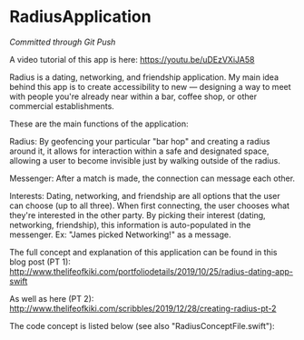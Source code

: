 # RadiusApplication

*Committed through Git Push*

A video tutorial of this app is here: https://youtu.be/uDEzVXiJA58

Radius is a dating, networking, and friendship application. My main idea behind this app is to create accessibility to new — designing a way to meet with people you're already near within a bar, coffee shop, or other commercial establishments.

These are the main functions of the application:

Radius: By geofencing your particular "bar hop" and creating a radius around it, it allows for interaction within a safe and designated space, allowing a user to become invisible just by walking outside of the radius.

Messenger: After a match is made, the connection can message each other.

Interests: Dating, networking, and friendship are all options that the user can choose (up to all three). When first connecting, the user chooses what they're interested in the other party. By picking their interest (dating, networking, friendship), this information is auto-populated in the messenger. Ex: "James picked Networking!" as a message.

The full concept and explanation of this application can be found in this blog post (PT 1): http://www.thelifeofkiki.com/portfoliodetails/2019/10/25/radius-dating-app-swift

As well as here (PT 2): http://www.thelifeofkiki.com/scribbles/2019/12/28/creating-radius-pt-2

The code concept is listed below (see also "RadiusConceptFile.swift"):
